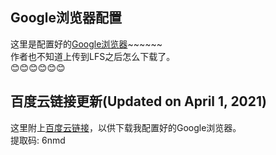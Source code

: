 ## Google浏览器配置  
这里是配置好的[Google浏览器](https://github.com/408029164/QQ_Sign-in_killgeetest/tree/Google)~~~~~~  
作者也不知道上传到LFS之后怎么下载了。  
:blush::blush::blush::blush::blush::blush:  
## 百度云链接更新(Updated on April 1, 2021)  
这里附上[百度云链接](https://pan.baidu.com/s/1IqvXBi12LbIFHPXOqkISAw)，以供下载我配置好的Google浏览器。  
提取码: 6nmd  
